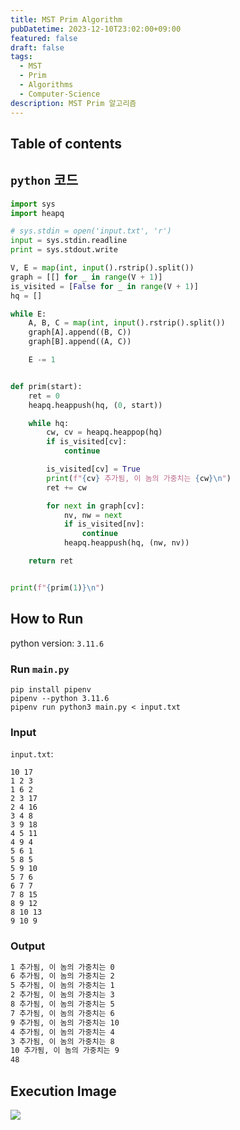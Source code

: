 ```yaml
---
title: MST Prim Algorithm
pubDatetime: 2023-12-10T23:02:00+09:00
featured: false
draft: false
tags:
  - MST
  - Prim
  - Algorithms
  - Computer-Science
description: MST Prim 알고리즘
---
```


## Table of contents

## `python` 코드

```python
import sys
import heapq

# sys.stdin = open('input.txt', 'r')
input = sys.stdin.readline
print = sys.stdout.write

V, E = map(int, input().rstrip().split())
graph = [[] for _ in range(V + 1)]
is_visited = [False for _ in range(V + 1)]
hq = []

while E:
    A, B, C = map(int, input().rstrip().split())
    graph[A].append((B, C))
    graph[B].append((A, C))

    E -= 1


def prim(start):
    ret = 0
    heapq.heappush(hq, (0, start))

    while hq:
        cw, cv = heapq.heappop(hq)
        if is_visited[cv]:
            continue

        is_visited[cv] = True
        print(f"{cv} 추가됨, 이 놈의 가중치는 {cw}\n")
        ret += cw

        for next in graph[cv]:
            nv, nw = next
            if is_visited[nv]:
                continue
            heapq.heappush(hq, (nw, nv))

    return ret


print(f"{prim(1)}\n")
```

## How to Run

python version: `3.11.6`

### Run `main.py`

```
pip install pipenv
pipenv --python 3.11.6
pipenv run python3 main.py < input.txt
```

### Input

`input.txt`:

```
10 17
1 2 3
1 6 2
2 3 17
2 4 16
3 4 8
3 9 18
4 5 11
4 9 4
5 6 1
5 8 5
5 9 10
5 7 6
6 7 7
7 8 15
8 9 12
8 10 13
9 10 9
```

### Output

```zsh
1 추가됨, 이 놈의 가중치는 0
6 추가됨, 이 놈의 가중치는 2
5 추가됨, 이 놈의 가중치는 1
2 추가됨, 이 놈의 가중치는 3
8 추가됨, 이 놈의 가중치는 5
7 추가됨, 이 놈의 가중치는 6
9 추가됨, 이 놈의 가중치는 10
4 추가됨, 이 놈의 가중치는 4
3 추가됨, 이 놈의 가중치는 8
10 추가됨, 이 놈의 가중치는 9
48
```

## Execution Image

![](https://res.cloudinary.com/gyunseo-blog/image/upload/f_auto/v1702217296/image_d6tixz.png)
